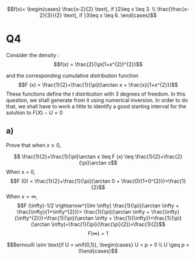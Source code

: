 $$f(x)= \begin{cases}
\frac{x-2}{2} \text{, if }2\leq x \leq 3. \\
\frac{\frac{x-2}{3}}{2} \text{, if }3\leq x \leq 6.
\end{cases}$$


# Q4
Consider the density :
$$f(x) = \frac{2}{\pi(1+x^{2})^{2}}$$

and the corresponding cumulative distribution function  
$$F (x) = \frac{1}{2}+\frac{1}{\pi}(\arctan x + \frac{x}{1+x^{2}})$$These functions define the $t$ distribution with 3 degrees of freedom. In this question, we  shall generate from it using numerical inversion. In order to do that, we shall have to work a little to identify a good starting interval for the solution to $F (X) − U = 0$

## a)
Prove that when $x \geq 0$,

 
$$ \frac{1}{2}+\frac{1}{\pi}\arctan x \leq F (x) \leq \frac{1}{2}+\frac{2}{\pi}\arctan x$$
When x = 0,
$$F (0) = \frac{1}{2}+\frac{1}{\pi}(\arctan 0 + \frac{0}{1+0^{2}})=\frac{1}{2}$$
When $x = \infty$,
$$F (\infty)-1/2 \rightarrow^{\lim \infty} \frac{1}{\pi}(\arctan \infty + \frac{\infty}{1+\infty^{2}})= \frac{1}{\pi}(\arctan \infty + \frac{\infty}{\infty^{2}})=\frac{1}{\pi}(\arctan \infty + \frac{1}{\infty})=\frac{1}{\pi}(\arctan \infty)=\frac{1}{\pi}(\frac{\pi}{2})=\frac{1}{2}$$
$$F (\infty) = 1$$

$$Bernoulli \sim \text{if U = unif(0,1)}, \begin{cases} U < p = 0 \\ U \geq p = 0\end{cases}$$